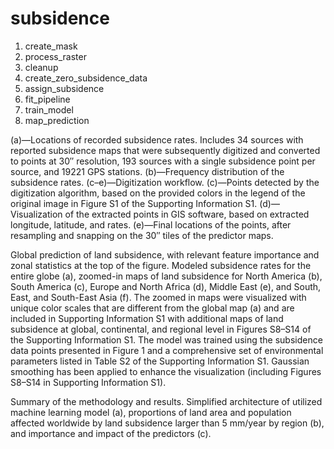 # subsidence

1. create_mask
2. process_raster
3. cleanup
4. create_zero_subsidence_data
5. assign_subsidence
6. fit_pipeline
7. train_model
8. map_prediction





(a)—Locations of recorded subsidence rates. Includes 34 sources with reported subsidence maps that were subsequently digitized and converted to points at
30″ resolution, 193 sources with a single subsidence point per source, and 19221 GPS stations. (b)—Frequency distribution of the subsidence rates. (c–e)—Digitization
workflow. (c)—Points detected by the digitization algorithm, based on the provided colors in the legend of the original image in Figure S1 of the Supporting
Information S1. (d)—Visualization of the extracted points in GIS software, based on extracted longitude, latitude, and rates. (e)—Final locations of the points, after
resampling and snapping on the 30″ tiles of the predictor maps.





Global prediction of land subsidence, with relevant feature importance and zonal statistics at the top of the figure.
Modeled subsidence rates for the entire globe (a), zoomed-in maps of land subsidence for North America (b), South America
(c), Europe and North Africa (d), Middle East (e), and South, East, and South-East Asia (f). The zoomed in maps were
visualized with unique color scales that are different from the global map (a) and are included in Supporting Information S1
with additional maps of land subsidence at global, continental, and regional level in Figures S8–S14 of the Supporting
Information S1. The model was trained using the subsidence data points presented in Figure 1 and a comprehensive set of
environmental parameters listed in Table S2 of the Supporting Information S1. Gaussian smoothing has been applied to
enhance the visualization (including Figures S8–S14 in Supporting Information S1).





Summary of the methodology and results. Simplified architecture of utilized machine learning model (a),
proportions of land area and population affected worldwide by land subsidence larger than 5 mm/year by region (b), and
importance and impact of the predictors (c).